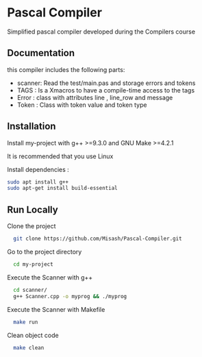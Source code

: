 
# Pascal Compiler

Simplified pascal compiler developed during the Compilers course
## Documentation

this compiler includes the following parts:

- scanner: Read the test/main.pas and storage errors and tokens
- TAGS : Is a Xmacros  to have a compile-time access to the tags
- Error : class with attributes line , line_row and message
- Token : Class with token value and token type

## Installation

Install my-project with g++ >=9.3.0  and GNU Make >=4.2.1

It is recommended that you use Linux

Install dependencies :

```bash
sudo apt install g++
sudo apt-get install build-essential

```



## Run Locally

Clone the project

```bash
  git clone https://github.com/Misash/Pascal-Compiler.git 
```

Go to the project directory

```bash
  cd my-project
```


Execute the Scanner  with g++

```bash
  cd scanner/
  g++ Scanner.cpp -o myprog && ./myprog
```

Execute the Scanner  with Makefile

```bash
  make run
```

Clean object code

```bash
  make clean
```
